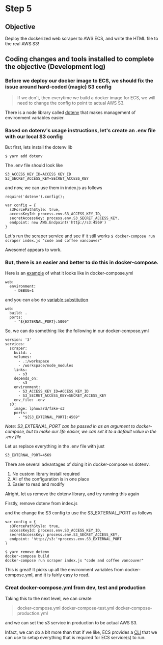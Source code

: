 # Step 5

## Objective
Deploy the dockerized web scraper to AWS ECS, and write the HTML file to the real AWS S3!

## Coding changes and tools installed to complete the objective (Development log)

### Before we deploy our docker image to ECS, we should fix the issue around hard-coded (magic) S3 config

> If we don't, then everytime we build a docker image for ECS, we will need to change the config to point to actual AWS S3.

There is a node library called [dotenv](https://www.npmjs.com/package/dotenv) that makes management of environment variables easier.

### Based on dotenv's usage instructions, let's create an .env file with our local S3 config

But first, lets install the dotenv lib

```$ yarn add dotenv```

The .env file should look like

```
S3_ACCESS_KEY_ID=ACCESS_KEY_ID
S3_SECRET_ACCESS_KEY=SECRET_ACCESS_KEY
```

and now, we can use them in index.js as follows

```
require('dotenv').config();

var config = {
  s3ForcePathStyle: true,
  accessKeyId: process.env.S3_ACCESS_KEY_ID,
  secretAccessKey: process.env.S3_SECRET_ACCESS_KEY,
  endpoint: new AWS.Endpoint('http://s3:4569')
}
```

Let's run the scraper service and see if it still works
```$ docker-compose run scraper index.js "code and coffee vancouver"```

Awesome! appears to work.

### But, there is an easier and better to do this in docker-compose.

Here is an [example](https://docs.docker.com/compose/environment-variables/#setting-environment-variables-in-containers) of what it looks like in docker-compose.yml

```
web:
  environment:
    - DEBUG=1
```

and you can also do [variable substitution](https://docs.docker.com/compose/compose-file/#variable-substitution)

```
web:
  build: .
  ports:
    - "${EXTERNAL_PORT}:5000"
```

So, we can do something like the following in our docker-compose.yml

```
version: '3'
services:
  scraper:
    build: .
    volumes:
      - .:/workspace
      - /workspace/node_modules
    links:
      - s3
    depends_on:
      - s3
    environment:
      - S3_ACCESS_KEY_ID=ACCESS_KEY_ID
      - S3_SECRET_ACCESS_KEY=SECRET_ACCESS_KEY
    env_file: .env
  s3:
    image: lphoward/fake-s3
    ports:
      - "${S3_EXTERNAL_PORT}:4569"
```

*Note: S3_EXTERNAL_PORT can be passed in as an argument to docker-compose, but to make our life easier, we can set it to a default value in the .env file*

Let us replace everything in the .env file with just

```
S3_EXTERNAL_PORT=4569
```

There are several advantages of doing it in docker-compose vs dotenv.

1. No custom library install required
2. All of the configuration is in one place
3. Easier to read and modify

Alright, let us remove the dotenv library, and try running this again

Firstly, remove dotenv from index.js 

and the change the S3 config to use the S3_EXTERNAL_PORT as follows

```
var config = {
  s3ForcePathStyle: true,
  accessKeyId: process.env.S3_ACCESS_KEY_ID,
  secretAccessKey: process.env.S3_SECRET_ACCESS_KEY,
  endpoint: 'http://s3:'+process.env.S3_EXTERNAL_PORT
}
```

```
$ yarn remove dotenv
docker-compose build
docker-compose run scraper index.js "code and coffee vancouver"
```

This is great! It picks up all the environment variables from docker-compose.yml, and it is fairly easy to read.

### Creat docker-compose.yml from dev, test and production

Taking this to the next level, we can create

> docker-compose.yml
docker-compose-test.yml
docker-compose-production.yml

and we can set the s3 service in production to be actual AWS S3.

Infact, we can do a bit more than that if we like, ECS provides a [CLI](http://docs.aws.amazon.com/AmazonECS/latest/developerguide/cmd-ecs-cli-compose.html) that we can use to setup everything that is required for ECS service(s) to run.
